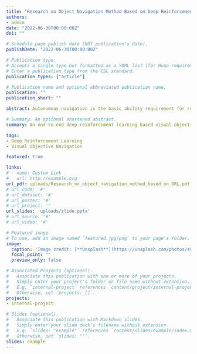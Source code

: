 ```yaml
---
title: "Research on Object Navigation Method Based on Deep Reinforcement Learning (Working paper, in Chinese)"
authors:
- admin
date: "2022-06-30T00:00:00Z"
doi: ""

# Schedule page publish date (NOT publication's date).
publishDate: "2022-06-30T00:00:00Z"

# Publication type.
# Accepts a single type but formatted as a YAML list (for Hugo requirements).
# Enter a publication type from the CSL standard.
publication_types: ["article"]

# Publication name and optional abbreviated publication name.
publication: ""
publication_short: ""

abstract: Autonomous navigation is the basic ability requirement for robots to complete many other tasks. In recent years, the emerging deep reinforcement learning provides a solution for autonomous objective navigation of robots, but the existing visual objective navigation methods based on deep reinforcement learning have some problems such as poor cross-scene generalization ability. In this paper, an end-to-end visual object navigation model with strong ability of cross-scene generalization is proposed based on previous ideas. To solve the problem of weak cross-scene generalization, this paper proposes a state representation method combining objective detection results with depth image and a reward function representation method combining objective detection results. Since the state representation contains less scene-specific information, the combination of the state representation and the reward function representation ensures that the model can have strong cross-objective generalization ability as well as cross-scene generalization ability. In addition, the AI2THOR simulation scene is made into the Offline AI2THOR Dataset in this paper. Compared with the direct real-time rendering of AI2THOR simulation platform, the Offline AI2THOR Dataset can greatly improve the interaction speed and realize the cross-platform use of simulation scenes. On the basis of this dataset, the proposed navigation model is trained and experimented. Experimental results show that the proposed model has better navigation performance and has improved cross-objective generalization ability and cross-scene generalization ability.

# Summary. An optional shortened abstract.
summary: An end-to-end deep reinforcement learning based visual objective navigation framework.

tags:
- Deep Reinforcement Learning
- Visual Objective Navigation

featured: true

links:
# - name: Custom Link
#   url: http://example.org
url_pdf: uploads/Research_on_object_navigation_method_based_on_DRL.pdf
# url_code: '#'
# url_dataset: '#'
# url_poster: '#'
# url_project: ''
url_slides: 'uploads/slide.pptx'
# url_source: '#'
# url_video: '#'

# Featured image
# To use, add an image named `featured.jpg/png` to your page's folder. 
image:
  caption: 'Image credit: [**Unsplash**](https://unsplash.com/photos/s9CC2SKySJM)'
  focal_point: ""
  preview_only: false

# Associated Projects (optional).
#   Associate this publication with one or more of your projects.
#   Simply enter your project's folder or file name without extension.
#   E.g. `internal-project` references `content/project/internal-project/index.md`.
#   Otherwise, set `projects: []`.
projects:
- internal-project

# Slides (optional).
#   Associate this publication with Markdown slides.
#   Simply enter your slide deck's filename without extension.
#   E.g. `slides: "example"` references `content/slides/example/index.md`.
#   Otherwise, set `slides: ""`.
slides: example
---
```


<!-- This work is driven by the results in my [previous paper](/publication/conference-paper/) on LLMs.

{{% callout note %}}
Create your slides in Markdown - click the *Slides* button to check out the example.
{{% /callout %}}

Add the publication's **full text** or **supplementary notes** here. You can use rich formatting such as including [code, math, and images](https://docs.hugoblox.com/content/writing-markdown-latex/). -->
